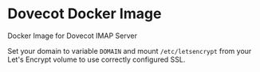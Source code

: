# Dovecot Docker Image

Docker Image for Dovecot IMAP Server

Set your domain to variable `DOMAIN` and mount `/etc/letsencrypt` from your Let's Encrypt volume to use correctly configured SSL.

